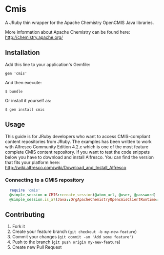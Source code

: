 # Cmis

A JRuby thin wrapper for the Apache Chemistry OpenCMIS Java libraries.

More information about Apache Chemistry can be found here: http://chemistry.apache.org/

## Installation

Add this line to your application's Gemfile:

    gem 'cmis'

And then execute:

    $ bundle

Or install it yourself as:

    $ gem install cmis

## Usage

This guide is for JRuby developers who want to access CMIS-compliant content repositories from JRuby. The examples has been written to work with Alfresco Community Edition 4.2.c which is one of the most feature complete CMIS content repository. If you want to test the code snippets below you have to download and install Alfresco. You can find the version that fits your platform here: http://wiki.alfresco.com/wiki/Download_and_Install_Alfresco

### Connecting to a CMIS repository
```ruby
  require 'cmis'
  @simple_session = CMIS::create_session(@atom_url, @user, @password)
  @simple_session.is_a?(Java::OrgApacheChemistryOpencmisClientRuntime::SessionImpl).should be_true 
```

### 

## Contributing

1. Fork it
2. Create your feature branch (`git checkout -b my-new-feature`)
3. Commit your changes (`git commit -am 'Add some feature'`)
4. Push to the branch (`git push origin my-new-feature`)
5. Create new Pull Request
